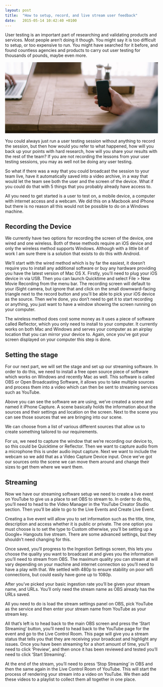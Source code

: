 ```yaml
---
layout: post
title:  "How to setup, record, and live stream user feedback"
date:   2015-05-14 10:42:40 +0100
---
```

User testing is an important part of researching and validating products and services. Most people aren’t doing it though. You might say it is too difficult to setup, or too expensive to run. You might have searched for it before, and found countless agencies and products to carry out user testing for thousands of pounds, maybe even more.

<img src="/assets/live-stream-user-testing.jpg" alt="Photo of a user testing session" class="bordered">

You could always just run a user testing session without anything to record the session, but then how would you refer to what happened, how will you back up your points with hard research, how will you share your results with the rest of the team? If you are not recording the lessons from your user testing sessions, you may as well not be doing any user testing.

So what if there was a way that you could broadcast the session to your team live, have it automatically saved into a video archive, in a way that would let the team see both the user and the screen of the device. What if you could do that with 5 things that you probably already have access to.

All you need to get started is a user to test on, a mobile device, a computer with internet access and a webcam. We did this on a Macbook and iPhone but there is no reason all this would not be possible to do on a Windows machine.

## Recording the Device
We currently have two options for recording the screen of the device, one wired and one wireless. Both of these methods require an iOS device and only the wireless method supports Windows. Although with a little bit of work I am sure there is a solution that exists to do this with Android.

We’ll start with the wired method which is by far the easiest, it doesn’t require you to install any additional software or buy any hardware providing you have the latest version of Mac OS X. Firstly, you’ll need to plug your iOS device in via USB. Then you can launch Quicktime and select File > New Movie Recording from the menu bar. The recording screen will default to your iSight camera, but ignore that and click on the small downward-facing triangle next to the record button and you’ll be able to pick your iOS device as the source. Then we’re done, you don’t need to get it to start recording or anything, you just want to have a window showing the screen running on your computer.

The wireless method does cost some money as it uses a piece of software called Reflector, which you only need to install to your computer. It currently works on both Mac and Windows and serves your computer as an airplay location that you can mirror your device to. Again, once you’ve got your screen displayed on your computer this step is done.

## Setting the stage
For our next part, we will set the stage and set up our streaming software. In order to do this, we need to install a free open source piece of software which works on Windows and recently Mac as well. This software is called OBS or Open Broadcasting Software, it allows you to take multiple sources and process them into a video which can then be sent to streaming services such as YouTube.

Above you can see the software we are using, we’ve created a scene and named it iPhone Capture. A scene basically holds the information about the sources and their settings and location on the screen. Next to the scene you can see those sources that we are bringing into our scene.

We can choose from a list of various different sources that allow us to create something tailored to our requirements.

For us, we need to capture the window that we’re recording our device to, so this could be Quicktime or Reflector. Then we want to capture audio from a microphone this is under audio input capture. Next we want to include the webcam so we add that as a Video Capture Device input. Once we’ve got our sources onto the scene we can move them around and change their sizes to get them where we want them.

## Streaming
Now we have our streaming software setup we need to create a live event on YouTube to give us a place to set OBS to stream to. In order to do this, you’ll need to head to the Video Manager in the YouTube Creator Studio section. Then you’ll be able to go to the Live Events and Create Live Event.

Creating a live event will allow you to set information such as the title, time, description and access whether it is public or private. The one option you must choose is to set the type to Custom otherwise, you’ll be setting up a Google+ Hangouts live stream. There are some advanced settings, but they shouldn’t need changing for this.

Once saved, you’ll progress to the Ingestion Settings screen, this lets you choose the quality you want to broadcast at and gives you the information you’ll need to stream from OBS. The maximum quality you can stream at will vary depending on your machine and internet connection so you’ll need to have a play with that. We settled with 480p to ensure stability on poor wifi connections, but could easily have gone up to 1080p.

After you’ve picked your basic ingestion rate you’ll be given your stream name, and URLs. You’ll only need the stream name as OBS already has the URLs saved.

All you need to do is load the stream settings panel on OBS, pick YouTube as the service and then enter your stream name from YouTube as your stream key.

All that’s left is to head back to the main OBS screen and press the ‘Start Streaming’ button, you’ll need to head back to the YouTube page for the event and go to the Live Control Room. This page will give you a stream status that tells you that they are receiving your broadcast and highlight any issues. Once you have been streaming for a short amount of time, you’ll need to click ‘Preview’, and then once it has been reviewed and tested you’ll need to click ‘Start Streaming’.

At the end of the stream, you’ll need to press ‘Stop Streaming’ in OBS and then the same again in the Live Control Room of YouTube. This will start the process of rendering your stream into a video on YouTube. We then add these videos to a playlist to collect them all together in one place.
